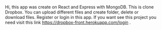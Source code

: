 Hi, this app was create on React and Express with MongoDB.
This is clone Dropbox. You can upload different files and create folder, delete or download files.
Register or login in this app.
If you want see this project you need visit this link https://dropbox-front.herokuapp.com/login .
